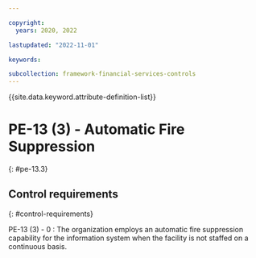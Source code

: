 ```yaml
---

copyright:
  years: 2020, 2022

lastupdated: "2022-11-01"

keywords:

subcollection: framework-financial-services-controls
---
```


{{site.data.keyword.attribute-definition-list}}

               
# PE-13 (3) - Automatic Fire Suppression
{: #pe-13.3}

## Control requirements
{: #control-requirements}

PE-13 (3) - 0
    : The organization employs an automatic fire suppression capability for the information system when the facility is not staffed on a continuous basis.





